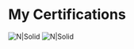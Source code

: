 # My Certifications

![N|Solid](https://i.ibb.co/QcVg3gb/circle-cropped.png)
![N|Solid](https://i.postimg.cc/x1BSRgcL/new-document-1.jpg)
